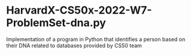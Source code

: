# HarvardX-CS50x-2022-W7-ProblemSet-dna.py
Implementation of a program in Python that identifies a person based on their DNA related to databases provided by CS50 team
